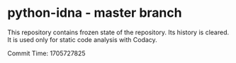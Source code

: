 # python-idna - master branch

This repository contains frozen state of the repository.
Its history is cleared. It is used only for static code
analysis with Codacy.

Commit Time: 1705727825